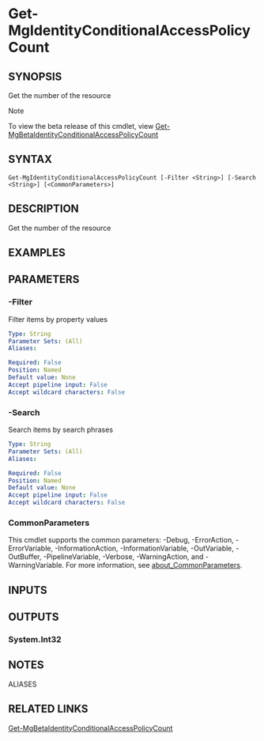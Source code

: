 ﻿---
external help file: Microsoft.Graph.Identity.SignIns-help.xml
Module Name: Microsoft.Graph.Identity.SignIns
online version: https://learn.microsoft.com/powershell/module/microsoft.graph.identity.signins/get-mgidentityconditionalaccesspolicycount
schema: 2.0.0
---

# Get-MgIdentityConditionalAccessPolicyCount

## SYNOPSIS
Get the number of the resource

> [!NOTE]
> To view the beta release of this cmdlet, view [Get-MgBetaIdentityConditionalAccessPolicyCount](/powershell/module/Microsoft.Graph.Beta.Identity.SignIns/Get-MgBetaIdentityConditionalAccessPolicyCount?view=graph-powershell-beta)

## SYNTAX

```
Get-MgIdentityConditionalAccessPolicyCount [-Filter <String>] [-Search <String>] [<CommonParameters>]
```

## DESCRIPTION
Get the number of the resource

## EXAMPLES

## PARAMETERS

### -Filter
Filter items by property values

```yaml
Type: String
Parameter Sets: (All)
Aliases:

Required: False
Position: Named
Default value: None
Accept pipeline input: False
Accept wildcard characters: False
```

### -Search
Search items by search phrases

```yaml
Type: String
Parameter Sets: (All)
Aliases:

Required: False
Position: Named
Default value: None
Accept pipeline input: False
Accept wildcard characters: False
```

### CommonParameters
This cmdlet supports the common parameters: -Debug, -ErrorAction, -ErrorVariable, -InformationAction, -InformationVariable, -OutVariable, -OutBuffer, -PipelineVariable, -Verbose, -WarningAction, and -WarningVariable. For more information, see [about_CommonParameters](http://go.microsoft.com/fwlink/?LinkID=113216).

## INPUTS

## OUTPUTS

### System.Int32
## NOTES

ALIASES

## RELATED LINKS

[Get-MgBetaIdentityConditionalAccessPolicyCount](/powershell/module/Microsoft.Graph.Beta.Identity.SignIns/Get-MgBetaIdentityConditionalAccessPolicyCount?view=graph-powershell-beta)

